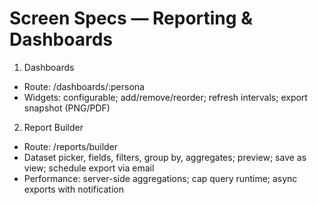 # Screen Specs — Reporting & Dashboards

1) Dashboards
- Route: /dashboards/:persona
- Widgets: configurable; add/remove/reorder; refresh intervals; export snapshot (PNG/PDF)

2) Report Builder
- Route: /reports/builder
- Dataset picker, fields, filters, group by, aggregates; preview; save as view; schedule export via email
- Performance: server-side aggregations; cap query runtime; async exports with notification

